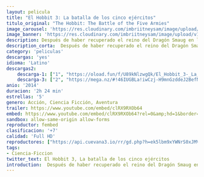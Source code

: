 ```yaml
---
layout: pelicula
title: "El Hobbit 3: La batalla de los cinco ejércitos"
titulo_original: "The Hobbit: The Battle of the Five Armies"
image_carousel: 'https://res.cloudinary.com/imbriitneysam/image/upload/v1543723090/hobbit3-poster-min.jpg'
image_banner: 'https://res.cloudinary.com/imbriitneysam/image/upload/v1543723092/hobbit3-banner-min.jpg'
description: Después de haber recuperado el reino del Dragón Smaug en la montaña, la Compañía ha desencadenado, sin querer, una potencia maligna. Un Smaug enfurecido vuela hacia la Ciudad del Lago para acabar con cualquier resto de vida. Obsesionado con las enormes riquezas en su poder, el rey enano Thorin se vuelve codicioso, mientras Bilbo intenta hacerle entrar en razón haciendo algo desesperado y peligroso.
description_corta:  Después de haber recuperado el reino del Dragón Smaug en la montaña, la Compañía ha desencadenado, sin querer, una potencia maligna. Un Smaug enfurecido vuela hacia la Ciudad del Lago para acabar con cualquier resto de vida. Obsesionado con...
category: 'peliculas'
descargas: 'yes'
idioma: 'Latino'
descargas2:
    descarga-1: ["1", "https://oload.fun/f/U89kNlzwgQk/El_Hobbit_3-_La_batalla_de_los_cinco_ej%C3%A9rcitos.mp4", "https://www.google.com/s2/favicons?domain=openload.co","OpenLoad","https://res.cloudinary.com/imbriitneysam/image/upload/v1541473684/mexico.png", "Latino", "Full HD"]
    descarga-3: ["2", "https://mega.nz/#!46IUGBLa!iwCzj-H9mnGzddeJ2BefNzqxcneHmQS3CN67EjnEqq0", "https://www.google.com/s2/favicons?domain=mega.nz","Mega","https://res.cloudinary.com/imbriitneysam/image/upload/v1541473684/mexico.png", "Latino", "Full HD"]
anio: '2014'
duracion: '2h 24 min'
estrellas: '5'
genero: Acción, Ciencia Ficción, Aventura
trailer: https://www.youtube.com/embed/clRX9RXOb64
embed: https://www.youtube.com/embed/clRX9RXOb64?rel=0&amp;hd=1&border=0&wmode=opaque&enablejsapi=1&modestbranding=1&controls=1&showinfo=1
sandbox: allow-same-origin allow-forms
reproductor: fembed
clasificacion: '+7'
calidad: 'Full HD'
reproductores: ["https://api.cuevana3.io/rr/gd.php?h=ek5lbm9xYWNrS0xJMVp5b21KREk0dFBLbjVkaHhkRGdrOG1jbnBpUnhhS1Z2WnFnbDd1M3dOV3JvcHRzMTY3VXBiaG9sNFhTekxUR3o2cDdkOC9idXNtU3FadVkyUT09"]
tags:
- Ciencia-Ficcion
twitter_text: El Hobbit 3, La batalla de los cinco ejércitos
introduction:  Después de haber recuperado el reino del Dragón Smaug en la montaña, la Compañía ha desencadenado, sin querer, una potencia maligna. Un Smaug enfurecido vuela hacia la Ciudad del Lago para acabar con cualquier resto de vida. Obsesionado con
---
```












